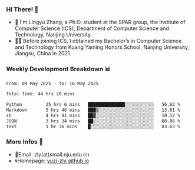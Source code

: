### Hi There! 👋 
- 🐳 I'm Lingyu Zhang, a Ph.D. student at the SPAR group, the Institute of Computer Science (ICS), Department of Computer Science and Technology, Nanjing University.
- 🧑‍🎓 Before joining ICS, I obtained my Bachelor’s in Computer Science and Technology from Kuang Yaming Honors School, Nanjing University, Jiangsu, China in 2021.

### Weekly Development Breakdown :bar_chart:

<!--START_SECTION:waka-->

```txt
From: 09 May 2025 - To: 16 May 2025

Total Time: 44 hrs 20 mins

Python         25 hrs 6 mins   ██████████████░░░░░░░░░░░   56.62 %
Markdown       5 hrs 46 mins   ███▒░░░░░░░░░░░░░░░░░░░░░   13.01 %
sh             4 hrs 41 mins   ██▓░░░░░░░░░░░░░░░░░░░░░░   10.57 %
JSON           3 hrs 34 mins   ██░░░░░░░░░░░░░░░░░░░░░░░   08.06 %
Text           1 hr 36 mins    █░░░░░░░░░░░░░░░░░░░░░░░░   03.63 %
```

<!--END_SECTION:waka-->

<!--
### Github Contributions :octocat:

![](https://raw.githubusercontent.com/yuzi-zly/yuzi-zly/output/github-contribution-grid-snake.svg)              
-->

### More Infos 📖

- 📧Email: zly(at)smail.nju.edu.cn
- 🌀Homepage: [yuzi-zly.github.io](https://yuzi-zly.github.io/)
